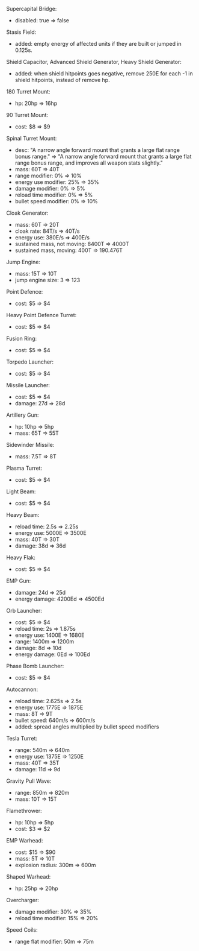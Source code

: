 

Supercapital Bridge:
* disabled: true => false

Stasis Field:
* added: empty energy of affected units if they are built or jumped in 0.125s.

Shield Capacitor, Advanced Shield Generator, Heavy Shield Generator:
* added: when shield hitpoints goes negative, remove 250E for each -1 in shield hitpoints, instead of remove hp.

180 Turret Mount:
* hp: 20hp => 16hp

90 Turret Mount:
* cost: $8 => $9

Spinal Turret Mount:
* desc: "A narrow angle forward mount that grants a large flat range bonus range." => "A narrow angle forward mount that grants a large flat range bonus range, and improves all weapon stats slightly."
* mass: 60T => 40T
* range modifier: 0% => 10%
* energy use modifier: 25% => 35%
* damage modifier: 0% => 5%
* reload time modifier: 0% => 5%
* bullet speed modifier: 0% => 10%

Cloak Generator:
* mass: 60T => 20T
* cloak rate: 84T/s => 40T/s
* energy use: 380E/s => 400E/s
* sustained mass, not moving: 8400T => 4000T
* sustained mass, moving: 400T => 190.476T

Jump Engine:
* mass: 15T => 10T
* jump engine size: 3 => 123

Point Defence:
* cost: $5 => $4

Heavy Point Defence Turret:
* cost: $5 => $4

Fusion Ring:
* cost: $5 => $4

Torpedo Launcher:
* cost: $5 => $4

Missile Launcher:
* cost: $5 => $4
* damage: 27d => 28d

Artillery Gun:
* hp: 10hp => 5hp
* mass: 65T => 55T

Sidewinder Missile:
* mass: 7.5T => 8T

Plasma Turret:
* cost: $5 => $4

Light Beam:
* cost: $5 => $4

Heavy Beam:
* reload time: 2.5s => 2.25s
* energy use: 5000E => 3500E
* mass: 40T => 30T
* damage: 38d => 36d

Heavy Flak:
* cost: $5 => $4

EMP Gun:
* damage: 24d => 25d
* energy damage: 4200Ed => 4500Ed

Orb Launcher:
* cost: $5 => $4
* reload time: 2s => 1.875s
* energy use: 1400E => 1680E
* range: 1400m => 1200m
* damage: 8d => 10d
* energy damage: 0Ed => 100Ed

Phase Bomb Launcher:
* cost: $5 => $4

Autocannon:
* reload time: 2.625s => 2.5s
* energy use: 1775E => 1875E
* mass: 8T => 9T
* bullet speed: 640m/s => 600m/s
* added: spread angles multiplied by bullet speed modifiers

Tesla Turret:
* range: 540m => 640m
* energy use: 1375E => 1250E
* mass: 40T => 35T
* damage: 11d => 9d

Gravity Pull Wave:
* range: 850m => 820m
* mass: 10T => 15T

Flamethrower:
* hp: 10hp => 5hp
* cost: $3 => $2

EMP Warhead:
* cost: $15 => $90
* mass: 5T => 10T
* explosion radius: 300m => 600m

Shaped Warhead:
* hp: 25hp => 20hp

Overcharger:
* damage modifier: 30% => 35%
* reload time modifier: 15% => 20%

Speed Coils:
* range flat modifier: 50m => 75m


